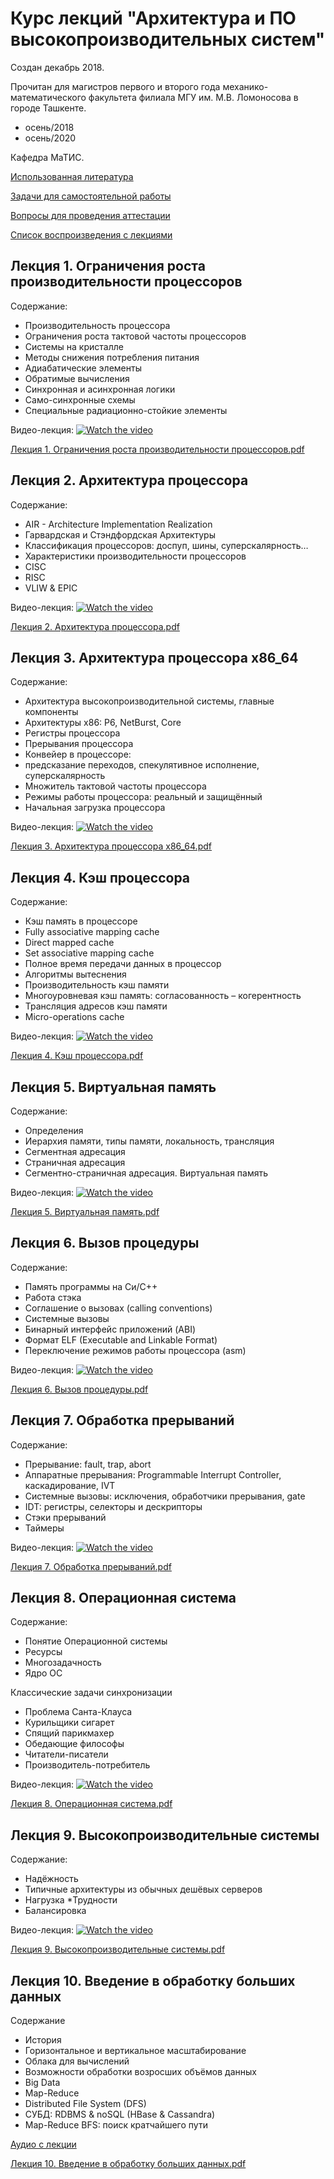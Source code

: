 # Курс лекций "Архитектура и ПО высокопроизводительных систем"

Создан декабрь 2018.

Прочитан для магистров первого и второго года механико-математического факультета филиала МГУ им. М.В. Ломоносова в городе Ташкенте.

* осень/2018
* осень/2020

Кафедра МаТИС.

[Использованная литература](https://github.com/favorart/arch_course/blob/main/bibliography.md)

[Задачи для самостоятельной работы](https://github.com/favorart/arch_course/blob/main/exercises.md)

[Вопросы для проведения аттестации](https://github.com/favorart/arch_course/blob/main/questions.md)

[Список воспроизведения с лекциями](https://www.youtube.com/playlist?list=PL75Bl18xnIiEsjMlWD4a2Wi-nKyoAOOOE)


## Лекция 1. Ограничения роста производительности процессоров
Содержание:
* Производительность процессора
* Ограничения роста тактовой частоты процессоров
* Системы на кристалле
* Методы снижения потребления питания
* Адиабатические элементы
* Обратимые вычисления
* Синхронная и асинхронная логики
* Само-синхронные схемы
* Специальные радиационно-стойкие элементы

Видео-лекция:
[![Watch the video](https://img.youtube.com/vi/B4Utcw965xk/maxresdefault.jpg)](https://youtu.be/B4Utcw965xk)

[Лекция 1. Ограничения роста производительности процессоров.pdf](https://github.com/favorart/arch_course/files/13999312/Lektsia_-_Ogranichenia_rosta_proizvodietlnosti_protsessora.pdf)


## Лекция 2. Архитектура процессора
Содержание:
* AIR - Architecture Implementation Realization
* Гарвардская и Стэндфордская Архитектуры
* Классификация процессоров: доспуп, шины, суперскалярность…
* Характеристики производительности процессоров
* CISC
* RISC
* VLIW & EPIC

Видео-лекция:
[![Watch the video](https://img.youtube.com/vi/ZkJMn5R6AYI/maxresdefault.jpg)](https://youtu.be/ZkJMn5R6AYI)

[Лекция 2. Архитектура процессора.pdf](https://github.com/favorart/arch_course/files/13999314/Lektsia_-_Arkhitektura_protsessora.pdf)


## Лекция 3. Архитектура процессора x86_64
Содержание:
* Архитектура высокопроизводительной системы, главные компоненты
* Архитектуры x86: P6, NetBurst, Core
* Регистры процессора
* Прерывания процессора
* Конвейер в процессоре:
* предсказание переходов, спекулятивное исполнение, суперскалярность
* Множитель тактовой частоты процессора
* Режимы работы процессора: реальный и защищённый
* Начальная загрузка процессора

Видео-лекция:
[![Watch the video](https://img.youtube.com/vi/PMzj0Hpt6Yg/maxresdefault.jpg)](https://youtu.be/PMzj0Hpt6Yg)

[Лекция 3. Архитектура процессора x86_64.pdf](https://github.com/favorart/arch_course/files/13999322/Lektsia_-_Arkhitektura_protsessora_x86.pdf)


## Лекция 4. Кэш процессора
Содержание:
* Кэш память в процессоре
* Fully associative mapping cache
* Direct mapped cache
* Set associative mapping cache
* Полное время передачи данных в процессор
* Алгоритмы вытеснения
* Производительность кэш памяти
* Многоуровневая кэш память: согласованность – когерентность
* Трансляция адресов кэш памяти
* Micro-operations cache

Видео-лекция:
[![Watch the video](https://img.youtube.com/vi/tByW4BmPHg4/maxresdefault.jpg)](https://youtu.be/tByW4BmPHg4)

[Лекция 4. Кэш процессора.pdf](https://github.com/favorart/arch_course/files/13999324/Lektsia_-_Kesh_protsessora.pdf)


## Лекция 5. Виртуальная память
Содержание:
* Определения
* Иерархия памяти, типы памяти, локальность, трансляция
* Сегментная адресация
* Страничная адресация
* Сегментно-страничная адресация. Виртуальная память

Видео-лекция:
[![Watch the video](https://img.youtube.com/vi/wwcx7ZmBklU/maxresdefault.jpg)](https://youtu.be/wwcx7ZmBklU)

[Лекция 5. Виртуальная память.pdf](https://github.com/favorart/arch_course/files/13999323/Lektsia_-_Virtualnaya_pamyat.pdf)


## Лекция 6. Вызов процедуры
Содержание:
* Память программы на Си/C++
* Работа стэка
* Соглашение о вызовах (calling conventions)
* Системные вызовы
* Бинарный интерфейс приложений (ABI)
* Формат ELF (Executable and Linkable Format)
* Переключение режимов работы процессора (asm)

Видео-лекция:
[![Watch the video](https://img.youtube.com/vi/JAus_CWanR4/maxresdefault.jpg)](https://youtu.be/JAus_CWanR4)

[Лекция 6. Вызов процедуры.pdf](https://github.com/favorart/arch_course/files/13999328/Lektsia_-_Vyzov_protsedury.pdf)


## Лекция 7. Обработка прерываний
Содержание:
* Прерывание: fault, trap, abort
* Аппаратные прерывания: Programmable Interrupt Controller, каскадирование, IVT
* Системные вызовы: исключения, обработчики прерывания, gate
* IDT: регистры, селекторы и дескрипторы
* Стэки прерываний
* Таймеры

Видео-лекция:
[![Watch the video](https://img.youtube.com/vi/_fGrsJmt2u0/maxresdefault.jpg)](https://youtu.be/_fGrsJmt2u0)

[Лекция 7. Обработка прерываний.pdf](https://github.com/favorart/arch_course/files/13999355/Lektsia_-_Obrabotka_preryvaniy.pdf)


## Лекция 8. Операционная система
Содержание:
* Понятие Операционной системы
* Ресурсы
* Многозадачность
* Ядро ОС

Классические задачи синхронизации

* Проблема Санта-Клауса
* Курильщики сигарет
* Спящий парикмахер
* Обедающие философы
* Читатели-писатели
* Производитель-потребитель

Видео-лекция:
[![Watch the video](https://img.youtube.com/vi/Aj5bWIvi5iA/maxresdefault.jpg)](https://youtu.be/Aj5bWIvi5iA)

[Лекция 8. Операционная система.pdf](https://github.com/favorart/arch_course/files/13999357/Lektsia_-_Operatsionnaya_sistema.pdf)


## Лекция 9. Высокопроизводительные системы
Содержание:
* Надёжность
* Типичные архитектуры из обычных дешёвых серверов
* Нагрузка
 *Трудности
* Балансировка

Видео-лекция:
[![Watch the video](https://img.youtube.com/vi/weA3_gPXXbw/maxresdefault.jpg)](https://youtu.be/weA3_gPXXbw)

[Лекция 9. Высокопроизводительные системы.pdf](https://github.com/favorart/arch_course/files/13999362/Lektsia_-_Highload.pdf)


## Лекция 10. Введение в обработку больших данных
Содержание
* История
* Горизонтальное и вертикальное масштабирование
* Облака для вычислений
* Возможности обработки возросших объёмов данных
* Big Data
* Map-Reduce
* Distributed File System (DFS)
* СУБД: RDBMS & noSQL (HBase & Cassandra)
* Map-Reduce BFS: поиск кратчайшего пути

[Аудио с лекции](https://github.com/favorart/arch_course/blob/main/data/10.hadoop-2018.mp3)

[Лекция 10. Введение в обработку больших данных.pdf](https://github.com/favorart/arch_course/files/13999377/Lektsia_-_Vvedenie_v_MapReduce.pdf)

